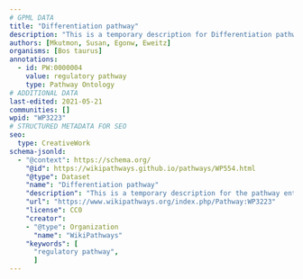 ```yaml
---
# GPML DATA
title: "Differentiation pathway"
description: "This is a temporary description for Differentiation pathway"
authors: [Mkutmon, Susan, Egonw, Eweitz]
organisms: [Bos taurus]
annotations:
  - id: PW:0000004
    value: regulatory pathway
    type: Pathway Ontology
# ADDITIONAL DATA
last-edited: 2021-05-21
communities: []
wpid: "WP3223"
# STRUCTURED METADATA FOR SEO
seo:
  type: CreativeWork
schema-jsonld:
  - "@context": https://schema.org/
    "@id": https://wikipathways.github.io/pathways/WP554.html
    "@type": Dataset
    "name": "Differentiation pathway"
    "description": "This is a temporary description for the pathway entitled: Differentiation pathway"
    "url": "https://www.wikipathways.org/index.php/Pathway:WP3223"
    "license": CC0
    "creator":
    - "@type": Organization
      "name": "WikiPathways"
    "keywords": [
      "regulatory pathway",
      ]
---
```

